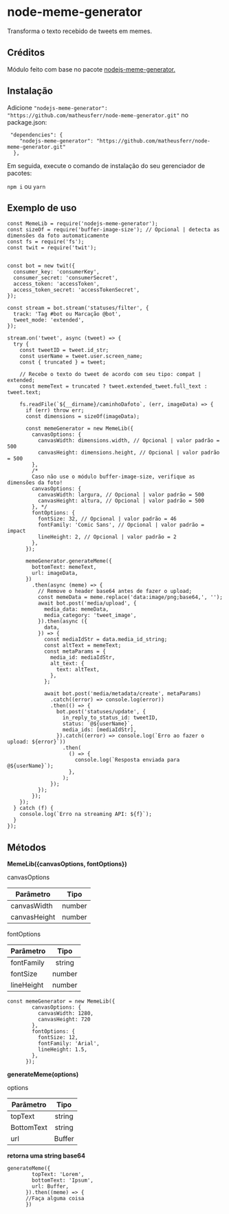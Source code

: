 # node-meme-generator

Transforma o texto recebido de tweets em memes.

## Créditos

Módulo feito com base no pacote [nodejs-meme-generator.](https://github.com/TehZarathustra/nodejs-meme-generator#readme "Autor: TehZarathustra")

## Instalação

Adicione ```"nodejs-meme-generator": "https://github.com/matheusferr/node-meme-generator.git"``` no package.json:

```
 "dependencies": {
    "nodejs-meme-generator": "https://github.com/matheusferr/node-meme-generator.git"    
  },
```
Em seguida, execute o comando de instalação do seu gerenciador de pacotes:

```npm i``` ou ```yarn```

## Exemplo de uso
```
const MemeLib = require('nodejs-meme-generator');
const sizeOf = require('buffer-image-size'); // Opcional | detecta as dimensões da foto automaticamente
const fs = require('fs');
const twit = require('twit');


const bot = new twit({
  consumer_key: 'consumerKey',
  consumer_secret: 'consumerSecret',
  access_token: 'accessToken',
  access_token_secret: 'accessTokenSecret',
});

const stream = bot.stream('statuses/filter', {
  track: 'Tag #bot ou Marcação @bot',
  tweet_mode: 'extended',
});

stream.on('tweet', async (tweet) => {
  try {
    const tweetID = tweet.id_str;
    const userName = tweet.user.screen_name;
    const { truncated } = tweet;
    
    // Recebe o texto do tweet de acordo com seu tipo: compat | extended;
    const memeText = truncated ? tweet.extended_tweet.full_text : tweet.text;

    fs.readFile(`${__dirname}/caminhoDafoto`, (err, imageData) => {
      if (err) throw err;
      const dimensions = sizeOf(imageData);

      const memeGenerator = new MemeLib({
        canvasOptions: {
          canvasWidth: dimensions.width, // Opcional | valor padrão = 500
          canvasHeight: dimensions.height, // Opcional | valor padrão = 500
        },
        /*
        Caso não use o módulo buffer-image-size, verifique as dimensões da foto!
        canvasOptions: {
          canvasWidth: largura, // Opcional | valor padrão = 500
          canvasHeight: altura, // Opcional | valor padrão = 500
        }, */
        fontOptions: {
          fontSize: 32, // Opcional | valor padrão = 46
          fontFamily: 'Comic Sans', // Opcional | valor padrão = impact
          lineHeight: 2, // Opcional | valor padrão = 2
        },
      });

      memeGenerator.generateMeme({
        bottomText: memeText,
        url: imageData,
      })
        .then(async (meme) => {
          // Remove o header base64 antes de fazer o upload;
          const memeData = meme.replace('data:image/png;base64,', '');
          await bot.post('media/upload', {
            media_data: memeData,
            media_category: 'tweet_image',
          }).then(async ({
            data,
          }) => {
            const mediaIdStr = data.media_id_string;
            const altText = memeText;
            const metaParams = {
              media_id: mediaIdStr,
              alt_text: {
                text: altText,
              },
            };

            await bot.post('media/metadata/create', metaParams)
              .catch((error) => console.log(error))
              .then(() => {
                bot.post('statuses/update', {
                  in_reply_to_status_id: tweetID,
                  status: `@${userName}`,
                  media_ids: [mediaIdStr],
                }).catch((error) => console.log(`Erro ao fazer o upload: ${error}`))
                  .then(
                    () => {
                      console.log(`Resposta enviada para @${userName}`);
                    },
                  );
              });
          });
        });
    });
  } catch (f) {
    console.log(`Erro na streaming API: ${f}`);
  }
});
```

## Métodos

**MemeLib({canvasOptions, fontOptions})**

canvasOptions

| Parâmetro     | Tipo   |
| ------------- |:------:|
| canvasWidth   | number |
| canvasHeight  | number |

fontOptions

| Parâmetro     | Tipo   |
| ------------- |:------:|
| fontFamily    | string |
| fontSize      | number |
| lineHeight    | number |


```
const memeGenerator = new MemeLib({
        canvasOptions: {
          canvasWidth: 1280,
          canvasHeight: 720
        },
        fontOptions: {
          fontSize: 12,
          fontFamily: 'Arial',
          lineHeight: 1.5,
        },
      });
```


**generateMeme(options)**

options

| Parâmetro     | Tipo   |
| ------------- |:------:|
| topText       | string |
| BottomText    | string |
| url           | Buffer |

**retorna uma string base64**

```
generateMeme({
        topText: 'Lorem',
        bottomText: 'Ipsum',
        url: Buffer,
      }).then((meme) => {
      //Faça alguma coisa
      })
```
